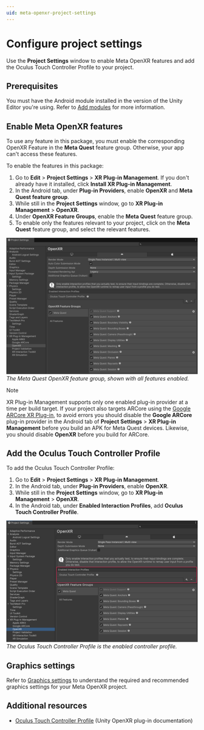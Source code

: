```yaml
---
uid: meta-openxr-project-settings
---
```

# Configure project settings

Use the **Project Settings** window to enable Meta OpenXR features and add the Oculus Touch Controller Profile to your project.

<a id="enable-openxr-features"/>

## Prerequisites

You must have the Android module installed in the version of the Unity Editor you're using. Refer to [Add modules](https://docs.unity3d.com/hub/manual/AddModules.html) for more information.

## Enable Meta OpenXR features

To use any feature in this package, you must enable the corresponding OpenXR Feature in the **Meta Quest** feature group. Otherwise, your app can't access these features.

To enable the features in this package:

1. Go to **Edit** > **Project Settings** > **XR Plug-in Management**. If you don't already have it installed, click **Install XR Plug-in Management**.
2. In the Android tab, under **Plug-in Providers**, enable **OpenXR** and **Meta Quest feature group**.
3. While still in the **Project Settings** window, go to **XR Plug-in Management** > **OpenXR**.
4. Under **OpenXR Feature Groups**, enable the **Meta Quest** feature group.
5. To enable only the features relevant to your project, click on the **Meta Quest** feature group, and select the relevant features.

![Unity's Project Settings window is open to XR Plug-in Management > OpenXR, showing a list of enabled features in the Meta Quest feature group](../images/openxr-features-all.png)<br/>*The Meta Quest OpenXR feature group, shown with all features enabled.*

> [!NOTE]
> XR Plug-in Management supports only one enabled plug-in provider at a time per build target. If your project also targets ARCore using the [Google ARCore XR Plug-in](https://docs.unity3d.com/Packages/com.unity.xr.arcore@6.0), to avoid errors you should disable the **Google ARCore** plug-in provider in the Android tab of **Project Settings** > **XR Plug-in Management** before you build an APK for Meta Quest devices. Likewise, you should disable **OpenXR** before you build for ARCore.

## Add the Oculus Touch Controller Profile

To add the Oculus Touch Controller Profile:

1. Go to **Edit** > **Project Settings** > **XR Plug-in Management**.
2. In the Android tab, under **Plug-in Providers**, enable **OpenXR**.
3. While still in the **Project Settings** window, go to **XR Plug-in Management** > **OpenXR**.
4. In the Android tab, under **Enabled Interaction Profiles**, add **Oculus Touch Controller Profile**.

![Unity's Project Settings window is open to XR Plug-in Management > OpenXR. The Enabled Controller Profile contains the Oculus Touch Controller Profile.](../images/oculus-controller-profile.png)<br/>*The Oculus Touch Controller Profile is the enabled controller profile.*

## Graphics settings

Refer to [Graphics settings](xref:meta-openxr-graphics-settings) to understand the required and recommended graphics settings for your Meta OpenXR project.

## Additional resources

* [Oculus Touch Controller Profile](xref:openxr-oculus-touch-controller-profile) (Unity OpenXR plug-in documentation)
